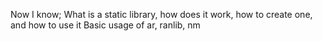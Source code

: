Now I know;
What is a static library, how does it work, how to create one, and how to use it
Basic usage of ar, ranlib, nm
